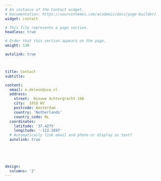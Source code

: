```yaml
---
# An instance of the Contact widget.
# Documentation: https://sourcethemes.com/academic/docs/page-builder/
widget: contact

# This file represents a page section.
headless: true

# Order that this section appears on the page.
weight: 130

autolink: true



title: Contact
subtitle:

content:
  email: e.deleon@uva.nl
  address:
    street:  Nieuwe Achtergracht 166 
    city:  1018 WV
    postcode: Amsterdam
    country: 'Netherlands'
    country_code: NL
  coordinates: 
    latitude: '37.4275'
    longitude: '-122.1697'
  # Automatically link email and phone or display as text?
  autolink: true
  


  
  
design:
  columns: '2'
---
```

